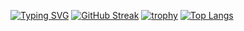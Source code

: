 [![Typing SVG](https://readme-typing-svg.herokuapp.com?font=Press+Start+2P&pause=1000&color=006AFF&width=435&lines=Ivan+Kolesnychenko)](https://git.io/typing-svg)
[![GitHub Streak](https://streak-stats.demolab.com?user=koleso8&theme=transparent&border_radius=7.8&card_width=492&card_height=170)](https://git.io/streak-stats)
[![trophy](https://github-profile-trophy.vercel.app/?username=koleso8&theme=onedark)](https://github.com/ryo-ma/github-profile-trophy)
[![Top Langs](https://github-readme-stats.vercel.app/api/top-langs/?username=koleso8&layout=compact)](https://github.com/anuraghazra/github-readme-stats)



<!--
**koleso8/koleso8** is a ✨ _special_ ✨ repository because its `README.md` (this file) appears on your GitHub profile.

Here are some ideas to get you started:

- 🔭 I’m currently working on ...
- 🌱 I’m currently learning ...
- 👯 I’m looking to collaborate on ...
- 🤔 I’m looking for help with ...
- 💬 Ask me about ...
- 📫 How to reach me: ...
- 😄 Pronouns: ...
- ⚡ Fun fact: ...
-->
